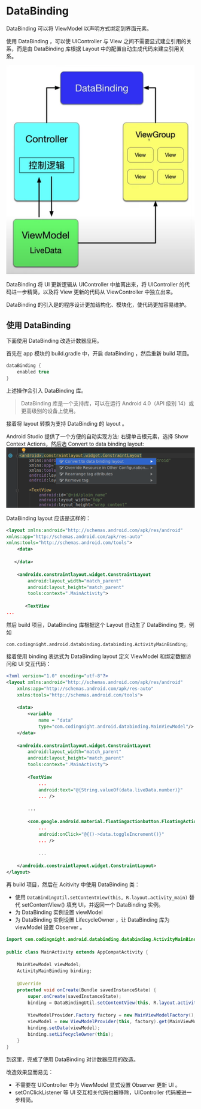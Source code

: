 # DataBinding

DataBinding 可以将 ViewModel 以声明方式绑定到界面元素。

使用 DataBinding ，可以使 UIController 与 View 之间不需要显式建立引用的关系，而是由 DataBinding 库根据 Layout 中的配置自动生成代码来建立引用关系。

![](./DataBinding.png)

DataBinding 将 UI 更新逻辑从 UIController 中抽离出来，将 UIController 的代码进一步精简，以及将 View 更新的代码从 ViewController 中独立出来。

DataBinding 的引入是的程序设计更加结构化、模块化，使代码更加容易维护。

## 使用 DataBinding

下面使用 DataBinding 改造计数器应用。

首先在 app 模块的 build.gradle 中，开启 dataBinding ，然后重新 build 项目。

```groovy        
dataBinding {
    enabled true
}
```

上述操作会引入 DataBinding 库。

> DataBinding 库是一个支持库，可以在运行 Android 4.0（API 级别 14）或更高级别的设备上使用。

接着将 layout 转换为支持 DataBinding 的 layout 。

Android Studio 提供了一个方便的自动实现方法: 右键单击根元素，选择 Show Context Actions，然后选 Convert to data binding layout:
![](./convert_databinding_layout.png)

DataBinding layout 应该是这样的：

```xml
<layout xmlns:android="http://schemas.android.com/apk/res/android"
xmlns:app="http://schemas.android.com/apk/res-auto"
xmlns:tools="http://schemas.android.com/tools">
    <data>

   </data>
    
    <androidx.constraintlayout.widget.ConstraintLayout
        android:layout_width="match_parent"
        android:layout_height="match_parent"
        tools:context=".MainActivity">

       <TextView
...
```

然后 build 项目，DataBinding 库根据这个 Layout 自动生了 DataBinding 类，例如

```
com.codingnight.android.databinding.databinding.ActivityMainBinding;
```

接着使用 binding 表达式为 DataBinding layout 定义 ViewModel 和绑定数据访问和 UI 交互代码：

```xml
<?xml version="1.0" encoding="utf-8"?>
<layout xmlns:android="http://schemas.android.com/apk/res/android"
    xmlns:app="http://schemas.android.com/apk/res-auto"
    xmlns:tools="http://schemas.android.com/tools">

    <data>
        <variable
            name = "data"
            type="com.codingnight.android.databinding.MainViewModel"/>
    </data>

    <androidx.constraintlayout.widget.ConstraintLayout
        android:layout_width="match_parent"
        android:layout_height="match_parent"
        tools:context=".MainActivity">

        <TextView
            ...
            android:text="@{String.valueOf(data.liveData.number)}"
            ... />

        ...

        <com.google.android.material.floatingactionbutton.FloatingActionButton
            ...
            android:onClick="@{()->data.toggleIncrement()}"
            ... />

            ...

    </androidx.constraintlayout.widget.ConstraintLayout>
</layout>
```

再 build 项目，然后在 Acitivity 中使用 DataBinding 类：
- 使用 `DataBindingUtil.setContentView(this, R.layout.activity_main)` 替代 setContentView() 填充 UI，并返回一个 DataBinding 实例。
- 为 DataBinding 实例设置 viewModel 
- 为 DataBinding 实例设置 LifecycleOwner ，让 DataBinding 库为 viewModel 设置 Observer 。
```java
import com.codingnight.android.databinding.databinding.ActivityMainBinding;

public class MainActivity extends AppCompatActivity {

    MainViewModel viewModel;
    ActivityMainBinding binding;

    @Override
    protected void onCreate(Bundle savedInstanceState) {
        super.onCreate(savedInstanceState);
        binding = DataBindingUtil.setContentView(this, R.layout.activity_main);

        ViewModelProvider.Factory factory = new MainViewModelFactory();
        viewModel = new ViewModelProvider(this, factory).get(MainViewModel.class);
        binding.setData(viewModel);
        binding.setLifecycleOwner(this);
    }
}
```

到这里，完成了使用 DataBinding 对计数器应用的改造。

改造效果显而易见：
- 不需要在 UIController 中为 ViewModel 显式设置 Observer 更新 UI 。
- setOnClickListener 等 UI 交互相关代码也被移除，UIController 代码被进一步精简。